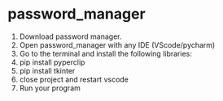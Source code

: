 # password_manager

1. Download password manager.
2. Open password_manager with any IDE (VScode/pycharm)
3. Go to the terminal and install the following libraries:
4. pip install pyperclip
5. pip install tkinter
6. close project and restart vscode
7. Run your program
